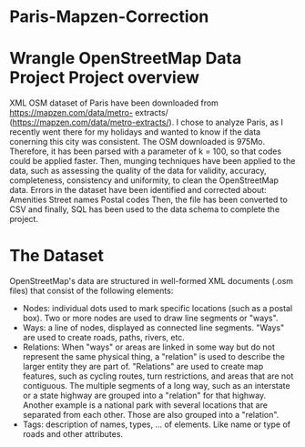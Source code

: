 # Paris-Mapzen-Correction

# Wrangle OpenStreetMap Data Project Project overview

XML OSM dataset of Paris have been downloaded from https://mapzen.com/data/metro- extracts/ (https://mapzen.com/data/metro-extracts/). I chose to analyze Paris, as I recently went there for my holidays and wanted to know if the data conerning this city was consistent. The OSM downloaded is 975Mo. Therefore, it has been parsed with a parameter of k = 100, so that codes could be applied faster. Then, munging techniques have been applied to the data, such as assessing the quality of the data for validity, accuracy, completeness, consistency and uniformity, to clean the OpenStreetMap data. Errors in the dataset have been identified and corrected about:
Amenities Street names Postal codes
Then, the file has been converted to CSV and finally, SQL has been used to the data schema to complete the project.

# The Dataset
OpenStreetMap's data are structured in well-formed XML documents (.osm files) that consist of the following elements:
* Nodes: individual dots used to mark specific locations (such as a postal box). Two or more nodes are used to draw line segments or "ways".
* Ways: a line of nodes, displayed as connected line segments. "Ways" are used to create roads, paths, rivers, etc.
* Relations: When "ways" or areas are linked in some way but do not represent the same physical thing, a "relation" is used to describe the larger entity they are part of. "Relations" are used to create map features, such as cycling routes, turn restrictions, and areas that are not contiguous. The multiple segments of a long way, such as an interstate or a state highway are grouped into a "relation" for that highway. Another example is a national park with several locations that are separated from each other. Those are also grouped into a "relation".
* Tags: description of names, types, ... of elements. Like name or type of roads and other attributes.
